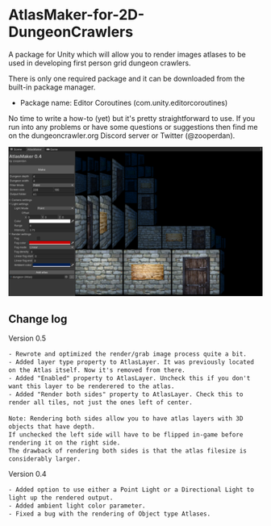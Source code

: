 # AtlasMaker-for-2D-DungeonCrawlers
 A package for Unity which will allow you to render images atlases to be used in developing first person grid dungeon crawlers.
 
 There is only one required package and it can be downloaded from the built-in package manager.
- Package name: Editor Coroutines (com.unity.editorcoroutines)

No time to write a how-to (yet) but it's pretty straightforward to use. If you run into any problems or have some questions or suggestions then find me on the dungeoncrawler.org Discord server or Twitter (@zooperdan).

![This is an image](Media/screenshot-01.png)

## Change log

Version 0.5

	- Rewrote and optimized the render/grab image process quite a bit.	
	- Added layer type property to AtlasLayer. It was previously located on the Atlas itself. Now it's removed from there.
	- Added "Enabled" property to AtlasLayer. Uncheck this if you don't want this layer to be renderered to the atlas.
	- Added "Render both sides" property to AtlasLayer. Check this to render all tiles, not just the ones left of center.
	
	Note: Rendering both sides allow you to have atlas layers with 3D objects that have depth.
	If unchecked the left side will have to be flipped in-game before rendering it on the right side.
	The drawback of rendering both sides is that the atlas filesize is considerably larger.

Version 0.4

	- Added option to use either a Point Light or a Directional Light to light up the rendered output.
	- Added ambient light color parameter.
	- Fixed a bug with the rendering of Object type Atlases.
